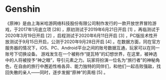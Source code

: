 # Genshin
《原神》是由上海米哈游网络科技股份有限公司制作发行的一款开放世界冒险游戏，于2017年1月底立项 [28]  ，原初测试于2019年6月21日开启 [1]  ，再临测试于2020年3月19日开启 [2]  ，启程测试于2020年6月11日开启 [3]  ，PC版技术性开放测试于9月15日开启，公测于2020年9月28日开启 [4]  。在数据方面，同在官方服务器的情况下，iOS、PC、Android平台之间的账号数据互通，玩家可以在同一账号下切换设备。
游戏发生在一个被称作“提瓦特”的幻想世界，在这里，被神选中的人将被授予“神之眼”，导引元素之力。玩家将扮演一位名为“旅行者”的神秘角色，在自由的旅行中邂逅性格各异、能力独特的同伴们，和他们一起击败强敌，找回失散的亲人——同时，逐步发掘“原神”的真相 [5]  。
